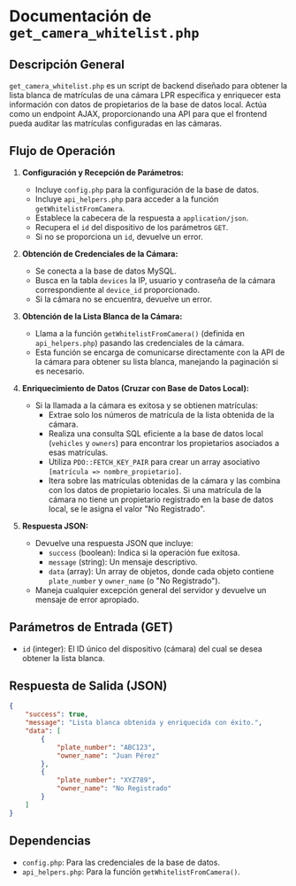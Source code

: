 # Documentación de `get_camera_whitelist.php`

## Descripción General

`get_camera_whitelist.php` es un script de backend diseñado para obtener la lista blanca de matrículas de una cámara LPR específica y enriquecer esta información con datos de propietarios de la base de datos local. Actúa como un endpoint AJAX, proporcionando una API para que el frontend pueda auditar las matrículas configuradas en las cámaras.

## Flujo de Operación

1.  **Configuración y Recepción de Parámetros:**
    *   Incluye `config.php` para la configuración de la base de datos.
    *   Incluye `api_helpers.php` para acceder a la función `getWhitelistFromCamera`.
    *   Establece la cabecera de la respuesta a `application/json`.
    *   Recupera el `id` del dispositivo de los parámetros `GET`.
    *   Si no se proporciona un `id`, devuelve un error.

2.  **Obtención de Credenciales de la Cámara:**
    *   Se conecta a la base de datos MySQL.
    *   Busca en la tabla `devices` la IP, usuario y contraseña de la cámara correspondiente al `device_id` proporcionado.
    *   Si la cámara no se encuentra, devuelve un error.

3.  **Obtención de la Lista Blanca de la Cámara:**
    *   Llama a la función `getWhitelistFromCamera()` (definida en `api_helpers.php`) pasando las credenciales de la cámara.
    *   Esta función se encarga de comunicarse directamente con la API de la cámara para obtener su lista blanca, manejando la paginación si es necesario.

4.  **Enriquecimiento de Datos (Cruzar con Base de Datos Local):**
    *   Si la llamada a la cámara es exitosa y se obtienen matrículas:
        *   Extrae solo los números de matrícula de la lista obtenida de la cámara.
        *   Realiza una consulta SQL eficiente a la base de datos local (`vehicles` y `owners`) para encontrar los propietarios asociados a esas matrículas.
        *   Utiliza `PDO::FETCH_KEY_PAIR` para crear un array asociativo `[matrícula => nombre_propietario]`.
        *   Itera sobre las matrículas obtenidas de la cámara y las combina con los datos de propietario locales. Si una matrícula de la cámara no tiene un propietario registrado en la base de datos local, se le asigna el valor "No Registrado".

5.  **Respuesta JSON:**
    *   Devuelve una respuesta JSON que incluye:
        *   `success` (boolean): Indica si la operación fue exitosa.
        *   `message` (string): Un mensaje descriptivo.
        *   `data` (array): Un array de objetos, donde cada objeto contiene `plate_number` y `owner_name` (o "No Registrado").
    *   Maneja cualquier excepción general del servidor y devuelve un mensaje de error apropiado.

## Parámetros de Entrada (GET)

*   `id` (integer): El ID único del dispositivo (cámara) del cual se desea obtener la lista blanca.

## Respuesta de Salida (JSON)

```json
{
    "success": true,
    "message": "Lista blanca obtenida y enriquecida con éxito.",
    "data": [
        {
            "plate_number": "ABC123",
            "owner_name": "Juan Pérez"
        },
        {
            "plate_number": "XYZ789",
            "owner_name": "No Registrado"
        }
    ]
}
```

## Dependencias

*   `config.php`: Para las credenciales de la base de datos.
*   `api_helpers.php`: Para la función `getWhitelistFromCamera()`.